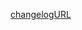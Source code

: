 ﻿[changelogURL](https://raw.githubusercontent.com/CoreKeeperMods/CoreLib/refs/heads/legacy-3.0/Assets/CoreLibPackage/CHANGELOG.md)
